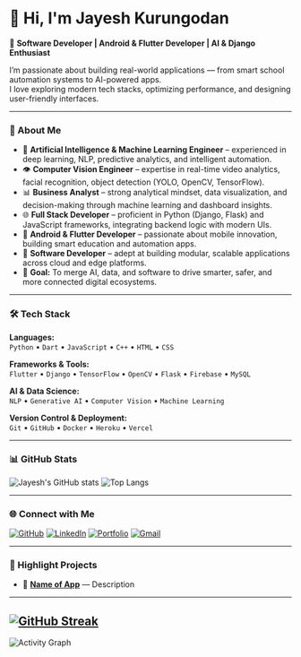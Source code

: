 # 👋 Hi, I'm Jayesh Kurungodan

🚀 **Software Developer | Android & Flutter Developer | AI & Django Enthusiast**

I’m passionate about building real-world applications — from smart school automation systems to AI-powered apps.  
I love exploring modern tech stacks, optimizing performance, and designing user-friendly interfaces.

---

### 💼 About Me
- 🤖 **Artificial Intelligence & Machine Learning Engineer** – experienced in deep learning, NLP, predictive analytics, and intelligent automation.  
- 👁️ **Computer Vision Engineer** – expertise in real-time video analytics, facial recognition, object detection (YOLO, OpenCV, TensorFlow).  
- 📊 **Business Analyst** – strong analytical mindset, data visualization, and decision-making through machine learning and dashboard insights.  
- 🌐 **Full Stack Developer** – proficient in Python (Django, Flask) and JavaScript frameworks, integrating backend logic with modern UIs.  
- 📱 **Android & Flutter Developer** – passionate about mobile innovation, building smart education and automation apps.  
- 💼 **Software Developer** – adept at building modular, scalable applications across cloud and edge platforms.  
- 🎯 **Goal:** To merge AI, data, and software to drive smarter, safer, and more connected digital ecosystems.


---

### 🛠️ Tech Stack

**Languages:**  
`Python` • `Dart` • `JavaScript` • `C++` • `HTML` • `CSS`

**Frameworks & Tools:**  
`Flutter` • `Django` • `TensorFlow` • `OpenCV` • `Flask` • `Firebase` • `MySQL`

**AI & Data Science:**  
`NLP` • `Generative AI` • `Computer Vision` • `Machine Learning`

**Version Control & Deployment:**  
`Git` • `GitHub` • `Docker` • `Heroku` • `Vercel`

---

### 📊 GitHub Stats

![Jayesh's GitHub stats](https://github-readme-stats.vercel.app/api?username=kakkarot23&show_icons=true&theme=tokyonight)
![Top Langs](https://github-readme-stats.vercel.app/api/top-langs/?username=kakkarot23&layout=compact&theme=tokyonight)

---

### 🌐 Connect with Me

[![GitHub](https://img.shields.io/badge/GitHub-100000?style=for-the-badge&logo=github&logoColor=white)](https://github.com/kakkarot23)
[![LinkedIn](https://img.shields.io/badge/LinkedIn-0077B5?style=for-the-badge&logo=linkedin&logoColor=white)]()
[![Portfolio](https://img.shields.io/badge/Portfolio-24292e?style=for-the-badge&logo=About.me&logoColor=white)]()
[![Gmail](https://img.shields.io/badge/Email-D14836?style=for-the-badge&logo=gmail&logoColor=white)](jayeshsharmilakurungodan@gmail.com)

---

### 🧠 Highlight Projects

- 🔹 **[Name of App](URL)** — Description 


---
[![GitHub Streak](https://github-readme-streak-stats.herokuapp.com/?user=kakkarot23&theme=tokyonight)](https://git.io/streak-stats)
---
![Activity Graph](https://github-readme-activity-graph.vercel.app/graph?username=kakkarot23&theme=tokyo-night)
